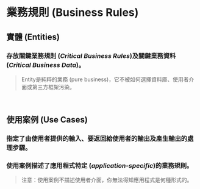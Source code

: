 # **業務規則 (Business Rules)**

## **實體 (Entities)**
### 存放**關鍵業務規則 (*Critical Business Rules*)**及**關鍵業務資料 (*Critical Business Data*)**。
>  Entity是純粹的業務 (pure business)，它不被如何選擇資料庫、使用者介面或第三方框架污染。

<br>

## **使用案例 (Use Cases)**
### 指定了由使用者提供的輸入、要返回給使用者的輸出及產生輸出的處理步驟。
### 使用案例描述了**應用程式特定 (*application-specific*)的業務規則**。
>  注意：使用案例不描述使用者介面，你無法得知應用程式是何種形式的。

<br>